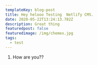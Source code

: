 ```yaml
---
templateKey: blog-post
title: Hey helooo Testing  Netlify CMS.
date: 2020-05-22T13:24:13.782Z
description: Great thing
featuredpost: false
featuredimage: /img/chemex.jpg
tags:
  - test
---
```

1. How are you??